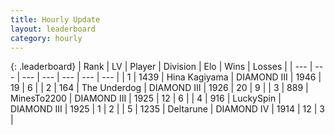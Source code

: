 ```yaml
---
title: Hourly Update
layout: leaderboard
category: hourly
---
```


{: .leaderboard}
| Rank | LV | Player | Division | Elo | Wins | Losses |
| --- | --- | --- | --- | --- | --- | --- |
| <span data-change="0">1</span> | 1439 | <span title="ID: 315148">Hina Kagiyama</span> | DIAMOND III | <span data-change="15">1946</span> | <span data-change="2">19</span> | <span data-change="0">6</span> |
| <span data-change="0">2</span> | 164 | <span title="ID: 514789">The Underdog</span> | DIAMOND III | <span data-change="0">1926</span> | <span data-change="0">20</span> | <span data-change="0">9</span> |
| <span data-change="0">3</span> | 889 | <span title="ID: 353063">MinesTo2200</span> | DIAMOND III | <span data-change="0">1925</span> | <span data-change="0">12</span> | <span data-change="0">6</span> |
| <span data-change="0">4</span> | 916 | <span title="ID: 498412">LuckySpin</span> | DIAMOND III | <span data-change="0">1925</span> | <span data-change="0">1</span> | <span data-change="0">2</span> |
| <span data-change="0">5</span> | 1235 | <span title="ID: 204953">Deltarune</span> | DIAMOND IV | <span data-change="0">1914</span> | <span data-change="0">12</span> | <span data-change="0">3</span> |